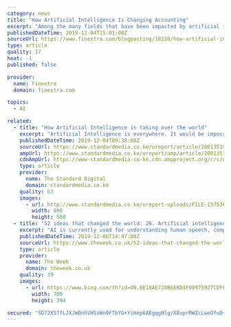 ```yaml
---
category: news
title: "How Artificial Intelligence Is Changing Accounting"
excerpt: "Among the many fields that have been impacted by artificial intelligence, accounting is showing strong signs that it could be one of the most important boiling points for the development of this technology. We’ve already seen various positive impacts on the accounting market thanks to advances in AI, and there are many reasons to believe that ..."
publishedDateTime: 2019-12-04T15:01:00Z
sourceUrl: https://www.finextra.com/blogposting/18220/how-artificial-intelligence-is-changing-accounting
type: article
quality: 17
heat: -1
published: false

provider:
  name: Finextra
  domain: finextra.com

topics:
  - AI

related:
  - title: "How Artificial Intelligence is taking over the world"
    excerpt: "Artificial Intelligence is everywhere. It would be impossible to go your entire life without using artificial intelligence. The software in your smartphones, ATMs, Cars and Robots, its all intelligence. So what is this artificial intelligence, according to the internet of things the AI is a field of computer science that attempts to stimulate ..."
    publishedDateTime: 2019-12-04T09:38:00Z
    sourceUrl: https://www.standardmedia.co.ke/ureport/article/2001351990/how-artificial-intelligence-is-taking-over-the-world
    ampUrl: https://www.standardmedia.co.ke/ureport/amp/article/2001351990/how-artificial-intelligence-is-taking-over-the-world
    cdnAmpUrl: https://www-standardmedia-co-ke.cdn.ampproject.org/c/s/www.standardmedia.co.ke/ureport/amp/article/2001351990/how-artificial-intelligence-is-taking-over-the-world
    type: article
    provider:
      name: The Standard Digital
      domain: standardmedia.co.ke
    quality: 63
    images:
      - url: http://www.standardmedia.co.ke/ureport-uploads/FILE-1575369658.jpeg
        width: 800
        height: 500
  - title: "52 ideas that changed the world: 26. Artificial intelligence"
    excerpt: "AI is currently used for understanding human speech, competing in game systems such as chess and go, self-driving cars and interpreting complex data. Some people are wary of the rise of artificial intelligence, with the New Yorker highlighting that “a number of scientists and engineers fear that, once we build an artificial intelligence ..."
    publishedDateTime: 2019-12-06T14:47:00Z
    sourceUrl: https://www.theweek.co.uk/52-ideas-that-changed-the-world/104744/52-ideas-that-changed-the-world-26-artificial-intelligence
    type: article
    provider:
      name: The Week
      domain: theweek.co.uk
    quality: 39
    images:
      - url: https://www.bing.com/th?id=ON.0E18AE728B6EBD4F08975927CDFF391F
        width: 700
        height: 394

secured: "SD72X57fLJXJW0nhVH5xWn9FTbYG+YiHep6AEgqgHlg/X8xprRWZcLwoOfuD+BVJRiNVn7iRde5i1Y6Auy3qjWV6iyePty90I9GTzjnQtEFecJTeHDddp5gEDEQnBJJ0q6zpo2VsDwtQgsSI7W1HOwqDsndXoLlfD2GQ3iyJnmlwL6ToUSmpga1bB3I98+6HTazebNDeGo1fJDA82jFCIvy5ySP9ZQ9MrNW+cl8Atx0cMXYF+3jS1LMPwwuZJCijNC0vQNcfOls8EgldXkck0g==;yi8LTdYoT949WFT3ZjrmfA=="
---
```



